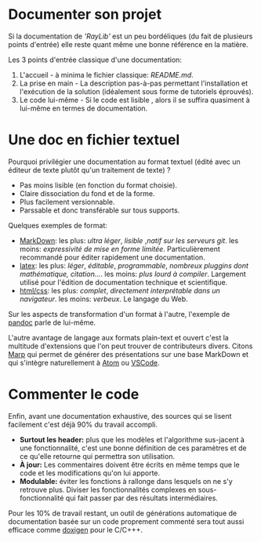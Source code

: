 # Documenter son projet

Si la documentation de *'RayLib'* est un peu bordéliques (du fait de plusieurs points d'entrée) elle reste quant même une bonne référence en la matière.

Les 3 points d'entrée classique d'une documentation:

1. L'accueil - à minima le fichier classique: *README.md*.
2. La prise en main - La description pas-à-pas permettant l'installation et l'exécution de la solution (idéalement sous forme de tutoriels éprouvés).
3. Le code lui-même - Si le code est lisible , alors il se suffira quasiment à lui-même en termes de documentation.

# Une doc en fichier textuel

Pourquoi privilégier une documentation au format textuel (édité avec un éditeur de texte plutôt qu'un traitement de texte) ?

- Pas moins lisible (en fonction du format choisie).
- Claire dissociation du fond et de la forme.
- Plus facilement versionnable.
- Parssable et donc transférable sur tous supports.

Quelques exemples de format:

- [MarkDown](https://fr.wikipedia.org/wiki/Markdown): les plus: *ultra léger*, *lisible* ,*natif sur les serveurs git*. les moins: *expressivité de mise en forme limitée*. Particulièrement recommandé pour éditer rapidement une documentation.
- [latex](https://fr.wikipedia.org/wiki/LaTeX): les plus: *léger*, *éditable*, *programmable*, *nombreux pluggins dont mathématique, citation...*. les moins: *plus lourd à compiler*. Largement utilisé pour l'édition de documentation technique et scientifique.
- [html/css](https://fr.wikipedia.org/wiki/LaTeX): les plus: *complet*, *directement interprétable dans un navigateur*. les moins: *verbeux*. Le langage du Web.

Sur les aspects de transformation d'un format à l'autre, l'exemple de [pandoc](https://pandoc.org/) parle de lui-même.

L'autre avantage de langage aux formats plain-text et ouvert c'est la multitude d'extensions que l'on peut trouver de contributeurs divers. Citons [Marp](https://marp.app/) qui permet de générer des présentations sur une base MarkDown et qui s'intègre naturellement à [Atom](https://atom.io/packages/atom-marp) ou [VSCode](https://marketplace.visualstudio.com/items?itemName=marp-team.marp-vscode).


# Commenter le code

Enfin, avant une documentation exhaustive, des sources qui se lisent facilement c'est déjà 90\% du travail accompli.

- **Surtout les header:** plus que les modèles et l'algorithme sus-jacent à une fonctionnalité, c'est une bonne définition de ces paramètres et de ce qu'elle retourne qui permettra son utilisation.
- **À jour:** Les commentaires doivent être écrits en même temps que le code et les modifications qu'on lui apporte.
- **Modulable:** éviter les fonctions à rallonge dans lesquels on ne s'y retrouve plus. Diviser les fonctionnalités complexes en sous-fonctionnalité qui fait passer par des résultats intermédiaires.


Pour les 10\% de travail restant, un outil de générations automatique de documentation basée sur un code proprement commenté sera tout aussi efficace comme [doxigen](https://fr.wikipedia.org/wiki/Doxygen) pour le C/C+++.

